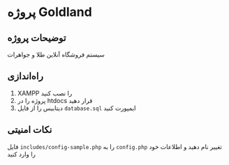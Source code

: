 # پروژه Goldland

## توضیحات پروژه
سیستم فروشگاه آنلاین طلا و جواهرات

## راه‌اندازی
1. XAMPP را نصب کنید
2. پروژه را در htdocs قرار دهید
3. دیتابیس را از فایل `database.sql` ایمپورت کنید

## نکات امنیتی
فایل `includes/config-sample.php` را به `config.php` تغییر نام دهید و اطلاعات خود را وارد کنید